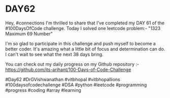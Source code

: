 # DAY62
Hey, #connections I'm thrilled to share that I've completed my DAY 61 of the #100DaysOfCode challenge. Today I solved one leetcode problem:- "1323 Maximum 69 Number"

I'm so glad to participate in this challenge and push myself to become a better coder. It's amazing what a little bit of focus and determination can do. I can't wait to see what the next 38 days bring.

You can check out my daily progress on my Github repository :- https://github.com/its-arihant/100-Days-of-Code-Challenge

#Day62 #DrGVishwanathan #vitbhopal #vitbhopallions #100daysofcodechallenge #DSA #python #leetcode #programming #progress #coding #array #learning 


